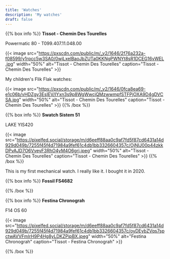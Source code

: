 ```yaml
---
title: 'Watches'
description: 'My watches'
draft: false
---
```


{{% box info %}}
**Tissot - Chemin Des Tourelles**

Powermatic 80 - T099.407.11.048.00

{{< image src="https://pxscdn.com/public/m/_v2/1646/2f76a232a-f08599/y1rpcc5w3SA0/0wjLxelBaoJbZUTa0KKNgPWNYt8sR1DCEG16vWEL.jpg"
    width="50%"
    alt="Tissot - Chemin Des Tourelles"
    caption="Tissot - Chemin Des Tourelles" >}}

My children's Flik Flak watches:

{{< image src="https://pxscdn.com/public/m/_v2/1646/0fca8ea69-e1c06b/vHDZgy3EsIEV/IYxn3s9p8WgWwciQMzwwmpfSTFPjOXA9D4gDVCSA.jpg"
    width="50%"
    alt="Tissot - Chemin Des Tourelles"
    caption="Tissot - Chemin Des Tourelles" >}}
{{% /box %}}




{{% box info %}}
**Swatch Sistem 51**

LAKE YIS420  

{{< image src="https://pixelfed.social/storage/m/d6eeff88aa0c9af7fd5f87cd6431a14d929d049b/7255f45f4d71984a9fef61c4db1bb3326604357c/OjNIJ00p44zkkDPvAJD7O6VveyF3RhO4yM4O6grj.jpeg"
    width="50%"
    alt="Tissot - Chemin Des Tourelles"
    caption="Tissot - Chemin Des Tourelles" >}}
{{% /box %}}

This is my first mechanical watch. I really like it.
I bought it in 2020.

{{% box info %}}
**Fossil FS4682**


{{% /box %}}


{{% box info %}}
**Festina Chronograh**

F14 OS 60

{{< image src="https://pixelfed.social/storage/m/d6eeff88aa0c9af7fd5f87cd6431a14d929d049b/7255f45f4d71984a9fef61c4db1bb3326604357c/oyDEybZVqs7spctwAVVFmIrH9P4Hg8yLDKZPipBX.jpeg"
    width="50%"
    alt="Festina Chronograh"
    caption="Tissot - Festina Chronograh" >}}

{{% /box %}}
